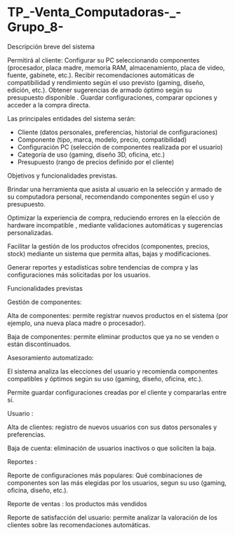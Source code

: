# TP_-Venta_Computadoras-_-Grupo_8-

Descripción breve del sistema
 
Permitirá al cliente:
Configurar su PC seleccionando componentes (procesador, placa madre, memoria RAM, almacenamiento, placa de video, fuente, gabinete, etc.).
Recibir recomendaciones automáticas de compatibilidad y rendimiento según el uso previsto (gaming, diseño, edición, etc.).
Obtener sugerencias de armado óptimo según su presupuesto disponible .
Guardar configuraciones, comparar opciones y acceder a la compra directa.

Las principales entidades del sistema serán:

* Cliente (datos personales, preferencias, historial de configuraciones)
* Componente (tipo, marca, modelo, precio, compatibilidad)
* Configuración PC (selección de componentes realizada por el usuario)
* Categoría de uso (gaming, diseño 3D, oficina, etc.)
* Presupuesto (rango de precios definido por el cliente)

Objetivos y funcionalidades previstas.

Brindar una herramienta que asista al usuario en la selección y armado de su computadora personal, recomendando componentes  según el uso y presupuesto.

Optimizar la experiencia de compra, reduciendo errores en la elección de hardware incompatible , mediante validaciones automáticas y sugerencias personalizadas.

Facilitar la gestión de los productos ofrecidos (componentes, precios, stock) mediante un sistema que permita altas, bajas y modificaciones.

Generar reportes y estadísticas sobre tendencias de compra y las configuraciones más solicitadas por los usuarios.


Funcionalidades previstas 

Gestión de componentes:

Alta de componentes: permite registrar nuevos productos en el sistema (por ejemplo, una nueva placa madre o procesador).

Baja de componentes: permite eliminar productos que ya no se venden o están discontinuados.

Asesoramiento automatizado:

El sistema analiza las elecciones del usuario y recomienda componentes compatibles y óptimos según su uso (gaming, diseño, oficina, etc.).

Permite guardar configuraciones creadas por el cliente y compararlas entre sí.

Usuario :

Alta de clientes: registro de nuevos usuarios con sus datos personales y preferencias.

Baja de cuenta: eliminación de usuarios inactivos o que soliciten la baja.

Reportes :

Reporte de configuraciones más populares: Qué combinaciones de componentes son las más elegidas por los usuarios, segun su uso (gaming, oficina, diseño, etc.).

Reporte de ventas : los productos más vendidos 

Reporte de satisfacción del usuario: permite analizar la valoración de los clientes sobre las recomendaciones automáticas.
